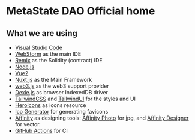 # MetaState DAO Official home

## What we are using

- [Visual Studio Code](https://code.visualstudio.com/)
- [WebStorm](https://lp.jetbrains.com/webstorm-ide/) as the main IDE
- [Remix](http://remix.ethereum.org/) as the Solidity (contract) IDE
- [Node.js](https://nodejs.org/)
- [Vue2](https://vuejs.org/)
- [Nuxt.js](https://nuxtjs.org/) as the Main Framework
- [web3.js](https://web3js.readthedocs.io/en/v1.4.0/) as the web3 support provider
- [Dexie.js](https://dexie.org/) as browser IndexedDB driver
- [TailwindCSS](https://tailwindcss.com/) and [TailwindUI](https://tailwindui.com/) for the styles and UI
- [HeroIcons](https://heroicons.com/) as icons resource
- [Ico Generator](https://favicon.io/) for generating favicons
- [Affinity](https://affinity.serif.com/) as designing tools:
  [Affinity Photo](https://affinity.serif.com/en-gb/photo/) for jpg, and
  [Affinity Designer](https://affinity.serif.com/en-gb/designer/) for vector.
- [GitHub Actions](https://github.com/features/actions) for CI
